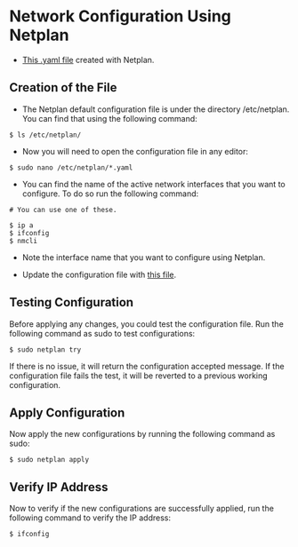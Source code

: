# Network Configuration Using Netplan

- [This .yaml file](01-network-manager-all.yaml) created with Netplan. 

## Creation of the File

- The Netplan default configuration file is under the directory /etc/netplan. You can find that using the following command:

```
$ ls /etc/netplan/
```
- Now you will need to open the configuration file in any editor: 

```
$ sudo nano /etc/netplan/*.yaml
```

- You can find the name of the active network interfaces that you want to configure. To do so run the following command:

```
# You can use one of these.

$ ip a
$ ifconfig
$ nmcli
```
- Note the interface name that you want to configure using Netplan.


- Update the configuration file with [this file](01-network-manager-all.yaml). 

## Testing Configuration

Before applying any changes, you could test the configuration file. Run the following command as sudo to test configurations:

```
$ sudo netplan try
```

If there is no issue, it will return the configuration accepted message. If the configuration file fails the test, it will be reverted to a previous working configuration.

## Apply Configuration

Now apply the new configurations by running the following command as sudo:

```
$ sudo netplan apply
```

## Verify IP Address

Now to verify if the new configurations are successfully applied, run the following command to verify the IP address:

```
$ ifconfig
```

